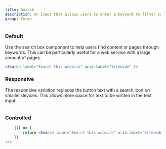 ```yaml
---
title: Search
description: An input that allows users to enter a keyword to filter content on the website.
group: Forms
---
```


### Default

Use the search box component to help users find content or pages through keywords. This can be particularly useful for a web service with a large amount of pages.

```jsx live
<Search label="Search this website" aria-label="Sitewide" />
```

### Responsive

The responsive variation replaces the button text with a search icon on smaller devices. This allows more space for text to be written in the text input.

```

```

### Controlled

```jsx live
	{() => {
		return <Search label="Search this website" aria-label="Sitewide" />;
	}}
</>
```
